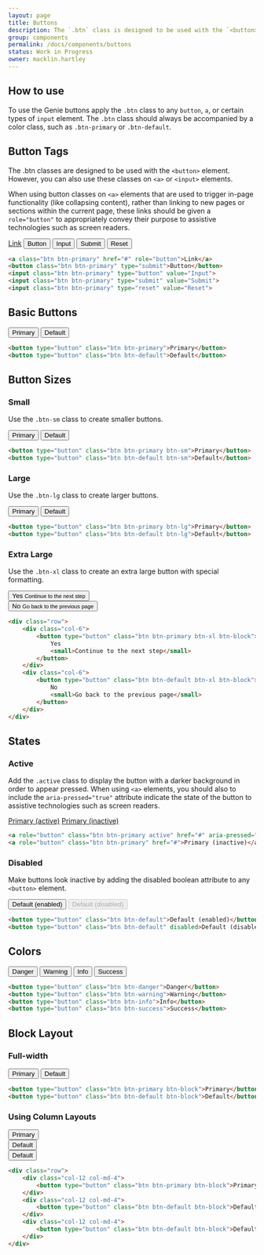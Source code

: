 ```yaml
---
layout: page
title: Buttons
description: The `.btn` class is designed to be used with the `<button>` element. However, you can also use these classes on `<a>` or `<input>` elements (though some browsers may apply a slightly different rendering).
group: components
permalink: /docs/components/buttons
status: Work in Progress
owner: macklin.hartley
---
```


## How to use

To use the Genie buttons apply the `.btn` class to any `button`, `a`, or certain types of `input` element. The `.btn` class should always be accompanied by a color class, such as `.btn-primary` or `.btn-default`.

## Button Tags

The .btn classes are designed to be used with the `<button>` element. However, you can also use these classes on `<a>` or `<input>` elements.

When using button classes on `<a>` elements that are used to trigger in-page functionality (like collapsing content), rather than linking to new pages or sections within the current page, these links should be given a `role="button"` to appropriately convey their purpose to assistive technologies such as screen readers.

<p>
    <a class="btn btn-primary" href="#" role="button">Link</a>
    <button class="btn btn-primary" type="submit">Button</button>
    <input class="btn btn-primary" type="button" value="Input">
    <input class="btn btn-primary" type="submit" value="Submit">
    <input class="btn btn-primary" type="reset" value="Reset">
</p>

```html
<a class="btn btn-primary" href="#" role="button">Link</a>
<button class="btn btn-primary" type="submit">Button</button>
<input class="btn btn-primary" type="button" value="Input">
<input class="btn btn-primary" type="submit" value="Submit">
<input class="btn btn-primary" type="reset" value="Reset">
```

## Basic Buttons

<button type="button" class="mb-2 btn btn-primary">Primary</button>
<button type="button" class="mb-2 btn btn-default">Default</button>

```html
<button type="button" class="btn btn-primary">Primary</button>
<button type="button" class="btn btn-default">Default</button>
```

## Button Sizes

### Small

Use the `.btn-sm` class to create smaller buttons.

<button type="button" class="mb-2 btn btn-primary btn-sm">Primary</button>
<button type="button" class="mb-2 btn btn-default btn-sm">Default</button>

```html
<button type="button" class="btn btn-primary btn-sm">Primary</button>
<button type="button" class="btn btn-default btn-sm">Default</button>
```

### Large

Use the `.btn-lg` class to create larger buttons.

<button type="button" class="mb-2 btn btn-primary btn-lg">Primary</button>
<button type="button" class="mb-2 btn btn-default btn-lg">Default</button>

```html
<button type="button" class="btn btn-primary btn-lg">Primary</button>
<button type="button" class="btn btn-default btn-lg">Default</button>
```

### Extra Large

Use the `.btn-xl` class to create an extra large button with special formatting.

<p>
    <div class="row">
        <div class="col-6">
            <button type="button" class="btn btn-primary btn-xl btn-block">
                Yes
                <small>Continue to the next step</small>
            </button>
        </div>
        <div class="col-6">
            <button type="button" class="btn btn-default btn-xl btn-block">
                No
                <small>Go back to the previous page</small>
            </button>
        </div>
    </div>
</p>

```html
<div class="row">
    <div class="col-6">
        <button type="button" class="btn btn-primary btn-xl btn-block">
            Yes
            <small>Continue to the next step</small>
        </button>
    </div>
    <div class="col-6">
        <button type="button" class="btn btn-default btn-xl btn-block">
            No
            <small>Go back to the previous page</small>
        </button>
    </div>
</div>
```

## States

### Active

Add the `.active` class to display the button with a darker background in order to appear pressed. When using `<a>` elements, you should also to include the `aria-pressed="true"` attribute indicate the state of the button to assistive technologies such as screen readers.

<p>
    <a role="button" class="mb-2 btn btn-primary active" href="#" aria-pressed="true">Primary (active)</a>
    <a role="button" class="mb-2 btn btn-primary" href="#">Primary (inactive)</a>
</p>

```html
<a role="button" class="btn btn-primary active" href="#" aria-pressed="true">Primary (active)</a>
<a role="button" class="btn btn-primary" href="#">Primary (inactive)</a>
```

### Disabled

Make buttons look inactive by adding the disabled boolean attribute to any `<button>` element.

<p>
    <button type="button" class="mb-2 btn btn-default">Default (enabled)</button>
    <button type="button" class="mb-2 btn btn-default" disabled>Default (disabled)</button>
</p>

```html
<button type="button" class="btn btn-default">Default (enabled)</button>
<button type="button" class="btn btn-default" disabled>Default (disabled)</button>
```

## Colors

<button type="button" class="mb-2 btn btn-danger">Danger</button>
<button type="button" class="mb-2 btn btn-warning">Warning</button>
<button type="button" class="mb-2 btn btn-info">Info</button>
<button type="button" class="mb-2 btn btn-success">Success</button>

```html
<button type="button" class="btn btn-danger">Danger</button>
<button type="button" class="btn btn-warning">Warning</button>
<button type="button" class="btn btn-info">Info</button>
<button type="button" class="btn btn-success">Success</button>
```

## Block Layout

### Full-width

<button type="button" class="btn btn-primary btn-block">Primary</button>
<button type="button" class="btn btn-default btn-block">Default</button>

```html
<button type="button" class="btn btn-primary btn-block">Primary</button>
<button type="button" class="btn btn-default btn-block">Default</button>
```

### Using Column Layouts

<p>
    <div class="row">
        <div class="col-12 col-md-4 mb-2">
            <button type="button" class="btn btn-primary btn-block">Primary</button>
        </div>
        <div class="col-12 col-md-4 mb-2">
            <button type="button" class="btn btn-default btn-block">Default</button>
        </div>
        <div class="col-12 col-md-4 mb-2">
            <button type="button" class="btn btn-default btn-block">Default</button>
        </div>
    </div>
</p>

```html
<div class="row">
    <div class="col-12 col-md-4">
        <button type="button" class="btn btn-primary btn-block">Primary</button>
    </div>
    <div class="col-12 col-md-4">
        <button type="button" class="btn btn-default btn-block">Default</button>
    </div>
    <div class="col-12 col-md-4">
        <button type="button" class="btn btn-default btn-block">Default</button>
    </div>
</div>
```